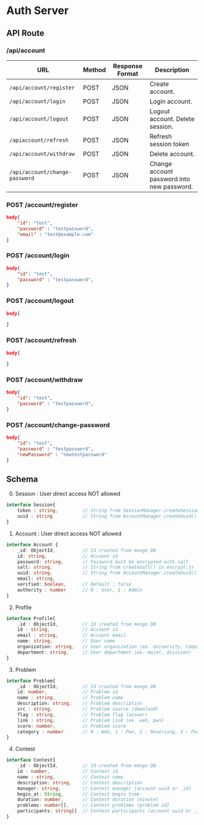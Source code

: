 # Auth Server

## API Route

### /api/account

|URL|Method|Response Format|Description| 
|---|---|---|---|
|`/api/account/register`|POST|JSON|Create account.|
|`/api/account/login`|POST|JSON|Login account.|
|`/api/account/logout`|POST|JSON|Logout account. Delete session.|
|`/apiaccount/refresh`|POST|JSON|Refresh session token|
|`/api/account/withdraw`|POST|JSON|Delete account.|
|`/api/account/change-password`|POST|JSON|Change account password into new password.|

### POST /account/register
```json
body{
    "id": "test",
    "password" : "testpassword",
    "email" : "test@example.com"
}
```

### POST /account/login
```json
body{
    "id": "test",
    "password" : "testpassword",
}
```
### POST /account/logout
```json
body{
    
}
```
### POST /account/refresh
```json
body{
    
}
```
### POST /account/withdraw
```json
body{
    "id": "test",
    "password" : "testpassword",
}
```
### POST /account/change-password
```json
body{
    "id": "test",
    "password" : "testpassword",
    "newPassword" : "newtestpassword"
}
```

## Schema
0. Session : User direct access NOT allowed
```ts
interface Session{ 
    token : string,         // String from SessionManager.createSessionToken()
    uuid : string           // String from AccountManager.createUuid()
}
```

1. Account : User direct access NOT allowed
```ts
interface Account {
    _id: ObjectId,          // Id created from mongo DB
    id: string,             // Account id
    password: string,       // Password must be encrypted with salt
    salt: string,           // String from createSalt() in encrypt.js
    uuid: string,           // String from AccountManager.createUuid()
    email: string, 
    verified: boolean,      // Default : false
    authority : number      // 0 : User, 1 : Admin
}
```

2. Profile
```ts
interface Profile{
    _id : ObjectId,         // Id created from mongo DB
    id : string,            // Account id
    email : string,         // Account email
    name: string,           // User name
    organization: string,   // User organization (ex. University, Company)
    department: string,     // User department (ex. major, division)
}
```

3. Problem
```ts
interface Problem{
    _id : ObjectId,         // Id created from mongo DB
    id: number,             // Problem id
    name : string,          // Problem name
    description: string,    // Problem description
    src : string,           // Problem source (download)
    flag : string,          // Problem flag (answer)
    link : string,          // Problem link (ex. web, pwn)
    score: number,          // Problem score
    category : number       // 0 : Web, 1 : Pwn, 2 : Reversing, 3 : Forensic, 4 :: Misc...
}
```

4. Contest
```ts
interface Contest{
    _id : ObjectId,         // Id created from mongo DB
    id : number,            // Contest id
    name : string,          // Contest name
    description: string,    // Contest description
    manager: string,        // Contest manager (account uuid or _id)
    begin_at: String,       // Contest begin time
    duration: number,       // Contest duration (minute)
    problems: number[],     // Contest problems (problem id)
    participants: string[]  // Contest participants (account uuid or _id)
}
```